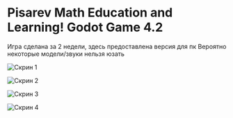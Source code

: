 # Pisarev Math Education and Learning! Godot Game 4.2
Игра сделана за 2 недели, здесь предоставлена версия для пк
Вероятно некоторые модели/звуки нельзя юзать

![Скрин 1](https://i.postimg.cc/jjFdkYY1/Bloody-Pool-Nvidia-Profile-Screenshot-2024-04-25-23-56-16-67.png)

![Скрин 2](https://i.postimg.cc/YS9C3qZg/Bloody-Pool-Nvidia-Profile-Screenshot-2024-04-25-23-56-26-51.png)

![Скрин 3](https://i.postimg.cc/RhrC41FQ/Bloody-Pool-Nvidia-Profile-Screenshot-2024-04-25-23-56-38-25.png)

![Скрин 4](https://i.postimg.cc/ZRvYGsT5/Bloody-Pool-Nvidia-Profile-Screenshot-2024-04-26-00-02-47-84.png)
